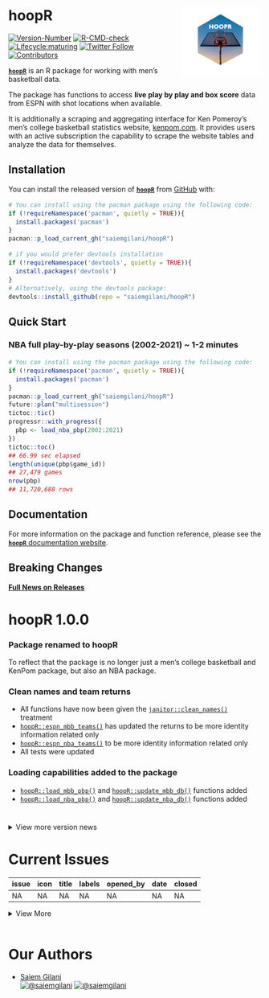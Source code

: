 
# 

# hoopR <a href='http://saiemgilani.github.io/hoopR'><img src="man/figures/logo.png" align="right" height="139"/></a>

<!-- badges: start -->

[![Version-Number](https://img.shields.io/github/r-package/v/saiemgilani/hoopR?label=hoopR&logo=R&style=for-the-badge)](https://github.com/saiemgilani/hoopR/)
[![R-CMD-check](https://img.shields.io/github/workflow/status/saiemgilani/hoopR/R-CMD-check?label=R-CMD-Check&logo=R&logoColor=blue&style=for-the-badge)](https://github.com/saiemgilani/hoopR/actions/workflows/R-CMD-check.yaml)
[![Lifecycle:maturing](https://img.shields.io/badge/lifecycle-maturing-blue.svg?style=for-the-badge&logo=github)](https://github.com/saiemgilani/hoopR/)
[![Twitter
Follow](https://img.shields.io/twitter/follow/saiemgilani?color=blue&label=%40saiemgilani&logo=twitter&style=for-the-badge)](https://twitter.com/saiemgilani)
[![Contributors](https://img.shields.io/github/contributors/saiemgilani/hoopR?style=for-the-badge)](https://github.com/saiemgilani/hoopR/graphs/contributors)
<!-- badges: end -->

[**`hoopR`**](https://saiemgilani.github.io/hoopR/) is an R package for
working with men’s basketball data.

The package has functions to access **live play by play and box score**
data from ESPN with shot locations when available.

It is additionally a scraping and aggregating interface for Ken
Pomeroy’s men’s college basketball statistics website,
[kenpom.com](https://kenpom.com). It provides users with an active
subscription the capability to scrape the website tables and analyze the
data for themselves.

## Installation

You can install the released version of
[**`hoopR`**](https://github.com/saiemgilani/hoopR/) from
[GitHub](https://github.com/saiemgilani/hoopR) with:

``` r
# You can install using the pacman package using the following code:
if (!requireNamespace('pacman', quietly = TRUE)){
  install.packages('pacman')
}
pacman::p_load_current_gh("saiemgilani/hoopR")
```

``` r
# if you would prefer devtools installation
if (!requireNamespace('devtools', quietly = TRUE)){
  install.packages('devtools')
}
# Alternatively, using the devtools package:
devtools::install_github(repo = "saiemgilani/hoopR")
```

## Quick Start

### **NBA full play-by-play seasons (2002-2021) \~ 1-2 minutes**

``` r
# You can install using the pacman package using the following code:
if (!requireNamespace('pacman', quietly = TRUE)){
  install.packages('pacman')
}
pacman::p_load_current_gh("saiemgilani/hoopR")
future::plan("multisession")
tictoc::tic()
progressr::with_progress({
  pbp <- load_nba_pbp(2002:2021)
})
tictoc::toc()
## 66.99 sec elapsed
length(unique(pbp$game_id))
## 27,479 games
nrow(pbp)
## 11,720,688 rows
```

## Documentation

For more information on the package and function reference, please see
the [**`hoopR`** documentation
website](https://saiemgilani.github.io/hoopR/).

## **Breaking Changes**

[**Full News on
Releases**](https://saiemgilani.github.io/hoopR/news/index.html)

# **hoopR 1.0.0**

### **Package renamed to hoopR**

To reflect that the package is no longer just a men’s college basketball
and KenPom package, but also an NBA package.

### **Clean names and team returns**

  - All functions have now been given the
    [`janitor::clean_names()`](https://rdrr.io/cran/janitor/man/clean_names.html)
    treatment
  - [`hoopR::espn_mbb_teams()`](https://saiemgilani.github.io/hoopR/reference/espn_mbb_teams.html)
    has updated the returns to be more identity information related only
  - [`hoopR::espn_nba_teams()`](https://saiemgilani.github.io/hoopR/reference/espn_nba_teams.html)
    to be more identity information related only
  - All tests were updated

### **Loading capabilities added to the package**

  - [`hoopR::load_mbb_pbp()`](https://saiemgilani.github.io/hoopR/reference/load_mbb_pbp.html)
    and
    [`hoopR::update_mbb_db()`](https://saiemgilani.github.io/hoopR/reference/update_mbb_db.html)
    functions added
  - [`hoopR::load_nba_pbp()`](https://saiemgilani.github.io/hoopR/reference/load_nba_pbp.html)
    and
    [`hoopR::update_nba_db()`](https://saiemgilani.github.io/hoopR/reference/update_nba_db.html)
    functions added

# 

<details>

<summary>View more version news</summary>

### **hoopR 0.4**

  - Added support for ESPN’s NBA play-by-play endpoints with the
    addition of the following functions:
  - `hoopR::espn_nba_game_all()` - a convenience wrapper function around
    the following three functions (returns the results as a list of
    three data frames)
  - `hoopR::espn_nba_team_box()`
  - `hoopR::espn_nba_player_box()`
  - `hoopR::espn_nba_pbp()`
  - `hoopR::espn_nba_teams()`
  - `hoopR::espn_nba_scoreboard()`

### **hoopR 0.3.0**

  - `R` version 3.5.0 or greater dependency added
  - `purrr` version 0.3.0 or greater dependency added
  - `rvest` version 1.0.0 or greater dependency added
  - `progressr` version 0.6.0 or greater dependency added
  - `usethis` version 1.6.0 or greater dependency added
  - `xgboost` version 1.1.0 or greater dependency added
  - `tidyr` version 1.0.0 or greater dependency added
  - `stringr` version 1.3.0 or greater dependency added
  - `tibble` version 3.0.0 or greater dependency added
  - `furrr` dependency added
  - `future` dependency added

### **Test coverage**

  - Added tests for all KP and ESPN functions

#### **Function Naming Convention Change**

  - All functions sourced from [kenpom.com](https://www.kenpom.com/)
    will start with `kp_` as opposed to `get_`

  - Similarly, data and metrics sourced from ESPN will begin with
    `espn_` as opposed to `cbb_`. Moreover, all references to `cbb_`
    have been changed to `mbb_` as appropriate.

  - Data sourced directly from the NCAA website will start the function
    with `ncaa_`

#### New in v0.2.0-3: Support for ESPN’s men’s college basketball game data and NCAA NET Rankings

See the following ~~four~~ eight functions:

  - [`hoopR::espn_mbb_game_all()`](https://saiemgilani.github.io/hoopR/reference/espn_mbb_game_all.html)

  - [`hoopR::espn_mbb_pbp()`](https://saiemgilani.github.io/hoopR/reference/espn_mbb_pbp.html)

  - [`hoopR::espn_mbb_team_box()`](https://saiemgilani.github.io/hoopR/reference/espn_mbb_team_box.html)

  - [`hoopR::espn_mbb_player_box()`](https://saiemgilani.github.io/hoopR/reference/espn_mbb_player_box.html)

  - [`hoopR::espn_mbb_teams()`](https://saiemgilani.github.io/hoopR/reference/espn_mbb_teams.html)
    (bumps to v0.2.1)

  - [`hoopR::espn_mbb_conferences()`](https://saiemgilani.github.io/hoopR/reference/espn_mbb_conferences.html)
    (bumps to v0.2.1)

  - [`hoopR::espn_mbb_scoreboard()`](https://saiemgilani.github.io/hoopR/reference/espn_mbb_scoreboard.html)
    (bumps to v0.2.2)

  - [`hoopR::ncaa_mbb_NET_rankings()`](https://saiemgilani.github.io/hoopR/reference/ncaa_mbb_NET_rankings.html)
    (bumps to v0.2.3)

  - [`hoopR::espn_mbb_rankings()`](https://saiemgilani.github.io/hoopR/reference/espn_mbb_rankings.html)
    (bumps to v0.2.3)

</details>

# Current Issues

| issue | icon | title | labels | opened\_by | date | closed |
| :---- | :--- | :---- | :----- | :--------- | :--- | :----- |
| NA    | NA   | NA    | NA     | NA         | NA   | NA     |

<details>

<summary>View More</summary>

| issue | icon                                                                                                                                         | title                                                                                                                     | labels | opened\_by                                      | date       | closed              |
| :---- | :------------------------------------------------------------------------------------------------------------------------------------------- | :------------------------------------------------------------------------------------------------------------------------ | :----- | :---------------------------------------------- | :--------- | :------------------ |
| 1     | <span title="Closed Issue"><img src="https://github.com/yonicd/issue/blob/master/inst/icons/issue-closed.png?raw=true"></span>               | <span title="**Describe the bug**...">[gameplan function error](https://github.com/saiemgilani/hoopR/issues/1)</span>     | bug    | [mcoleman9221](https://github.com/mcoleman9221) | 2021-01-28 | 2021-01-28 03:31:48 |
| 12    | <span title="Merged Pull Request"><img src="https://github.com/yonicd/issue/blob/master/inst/icons/pull-request-merged.png?raw=true"></span> | <span title="">[oversight](https://github.com/saiemgilani/hoopR/pull/12)</span>                                           |        | [saiemgilani](https://github.com/saiemgilani)   | 2021-05-18 | 2021-05-18 12:55:24 |
| 11    | <span title="Merged Pull Request"><img src="https://github.com/yonicd/issue/blob/master/inst/icons/pull-request-merged.png?raw=true"></span> | <span title="">[add `load_mbb_pbp()` and `load_nba_pbp()` functions](https://github.com/saiemgilani/hoopR/pull/11)</span> |        | [saiemgilani](https://github.com/saiemgilani)   | 2021-05-12 | 2021-05-17 23:35:12 |
| 4     | <span title="Merged Pull Request"><img src="https://github.com/yonicd/issue/blob/master/inst/icons/pull-request-merged.png?raw=true"></span> | <span title="">[Fix gameplan maybe](https://github.com/saiemgilani/hoopR/pull/4)</span>                                   |        | [saiemgilani](https://github.com/saiemgilani)   | 2021-01-29 | 2021-01-29 03:26:00 |
| 8     | <span title="Merged Pull Request"><img src="https://github.com/yonicd/issue/blob/master/inst/icons/pull-request-merged.png?raw=true"></span> | <span title="">[add cbb\_espn\_scoreboard function()](https://github.com/saiemgilani/hoopR/pull/8)</span>                 |        | [saiemgilani](https://github.com/saiemgilani)   | 2021-02-24 | 2021-02-24 20:43:38 |

</details>

<br>

# **Our Authors**

  - [Saiem Gilani](https://twitter.com/saiemgilani)  
    <a href="https://twitter.com/saiemgilani" target="blank"><img src="https://img.shields.io/twitter/follow/saiemgilani?color=blue&label=%40saiemgilani&logo=twitter&style=for-the-badge" alt="@saiemgilani" /></a>
    <a href="https://github.com/saiemgilani" target="blank"><img src="https://img.shields.io/github/followers/saiemgilani?color=eee&logo=Github&style=for-the-badge" alt="@saiemgilani" /></a>

